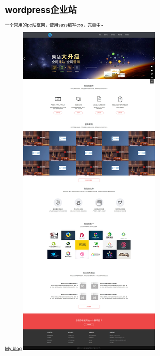 # wordpress企业站
一个常用的pc站框架，使用sass编写css，完善中~

[My blog](http://www.qianxiaoduan.com/)
![wordpress企业站模板](https://raw.githubusercontent.com/bin248163/qd/master/images/home.jpg)

